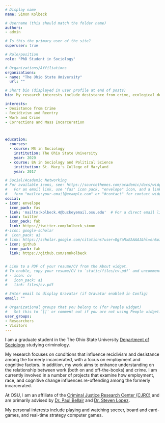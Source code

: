 ```yaml
---
# Display name
name: Simon Kolbeck

# Username (this should match the folder name)
authors:
- admin

# Is this the primary user of the site?
superuser: true

# Role/position
role: "PhD Student in Sociology"

# Organizations/Affiliations
organizations:
- name: "The Ohio State University"
  url: ""

# Short bio (displayed in user profile at end of posts)
bio: My research interests include desistance from crime, ecological determinants of violence, policing, and criminology in general.

interests:
- Desistance from Crime
- Recidivism and Reentry
- Work and Crime
- Corrections and Mass Incarceration



education:
  courses:
  - course: MS in Sociology
    institution: The Ohio State University
    year: 2020
  - course: BA in Sociology and Political Science
    institution: St. Mary's College of Maryland
    year: 2017

# Social/Academic Networking
# For available icons, see: https://sourcethemes.com/academic/docs/widgets/#icons
#   For an email link, use "fas" icon pack, "envelope" icon, and a link in the
#   form "mailto:your-email@example.com" or "#contact" for contact widget.
social:
- icon: envelope
  icon_pack: fas
  link: 'mailto:kolbeck.4@buckeyemail.osu.edu'  # For a direct email link, use "mailto:kolbeck.4@buckeyemail.osu.edu".
- icon: twitter
  icon_pack: fab
  link: https://twitter.com/kolbeck_simon
#-icon: google-scholar
#  icon_pack: ai
# link: https://scholar.google.com/citations?user=Dg7aMxEAAAAJ&hl=en&oi=sra
- icon: github
  icon_pack: fab
  link: https://github.com/smnkolbeck


# Link to a PDF of your resume/CV from the About widget.
# To enable, copy your resume/CV to `static/files/cv.pdf` and uncomment the lines below.  
# - icon: cv
#   icon_pack: ai
#   link: files/cv.pdf

# Enter email to display Gravatar (if Gravatar enabled in Config)
email: ""
  
# Organizational groups that you belong to (for People widget)
#   Set this to `[]` or comment out if you are not using People widget.  
user_groups:
- Researchers
- Visitors
---
```

I am a graduate student in the The Ohio State University [Department of Sociology](https://sociology.osu.edu/) studying criminology.  

My research focuses on conditions that influence recidivism and desistance among the formerly incarcerated, with a focus on employment and cognitive factors. In addition, my work aims to enhance understanding on the relationship between work (both on and off-the-books) and crime.
I am currently involved in a number of projects that examine how employment, race, and cognitive change influences re-offending among the formerly incarcerated. 

At OSU, I am an affiliate of the [Criminal Justice Research Center (CJRC)](https://cjrc.osu.edu/) and am primarily advised by [Dr. Paul Bellair](https://sociology.osu.edu/people/bellair.1) and [Dr. Steven Lopez](https://sociology.osu.edu/people/lopez.137).

My personal interests include playing and watching soccer, board and card-games, and real-time strategy computer games.  


